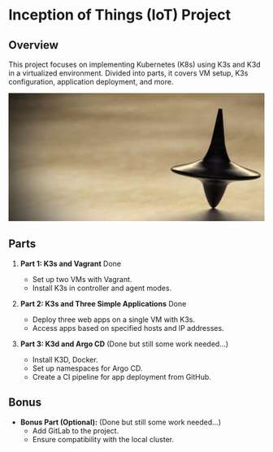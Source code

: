# Inception of Things (IoT) Project

## Overview

This project focuses on implementing Kubernetes (K8s) using K3s and K3d in a virtualized environment. Divided into parts, it covers VM setup, K3s configuration, application deployment, and more.

![Wallpaper](wallpaper.jpg)

## Parts

1. **Part 1: K3s and Vagrant** Done
   - Set up two VMs with Vagrant.
   - Install K3s in controller and agent modes.

2. **Part 2: K3s and Three Simple Applications** Done
   - Deploy three web apps on a single VM with K3s.
   - Access apps based on specified hosts and IP addresses.

3. **Part 3: K3d and Argo CD** (Done but still some work needed...)
   - Install K3D, Docker.
   - Set up namespaces for Argo CD.
   - Create a CI pipeline for app deployment from GitHub.

## Bonus 

- **Bonus Part (Optional):** (Done but still some work needed...)
   - Add GitLab to the project.
   - Ensure compatibility with the local cluster.
